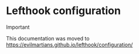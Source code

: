 # Lefthook configuration

> [!IMPORTANT]
>
> This documentation was moved to https://evilmartians.github.io/lefthook/configuration/
